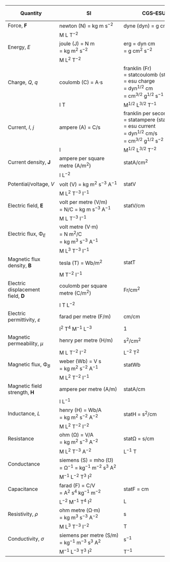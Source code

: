 | Quantity                           | SI                                                                                                  | CGS–ESU                                                                                                                                  | Gaussian                | CGS–EMU                                                                                                        | Heaviside–Lorentz |
|------------------------------------|-----------------------------------------------------------------------------------------------------|------------------------------------------------------------------------------------------------------------------------------------------|-------------------------|----------------------------------------------------------------------------------------------------------------|-------------------|
| Force, **F**                       | newton (N) = kg m s<sup>−2</sup>                                                                    | dyne (dyn) = g cm s<sup>−2</sup>                                                                                                         |                         |                                                                                                                |                   |
|                                    | M L T<sup>−2</sup>                                                                                  |                                                                                                                                          |                         |                                                                                                                |                   |
| Energy, _E_                        | joule (J) = N m = kg m<sup>2</sup> s<sup>−2</sup>                                                   | erg = dyn cm = g cm<sup>2</sup> s<sup>−2</sup>                                                                                           |                         |                                                                                                                |                   |
|                                    | M L<sup>2</sup> T<sup>−2</sup>                                                                      |                                                                                                                                          |                         |                                                                                                                |                   |
| Charge, _Q_, _q_                   | coulomb (C) = A⋅s                                                                                   | franklin (Fr) = statcoulomb (statC) = esu charge = dyn<sup>1/2</sup> cm = cm<sup>3/2</sup> g<sup>1/2</sup> s<sup>−1</sup>                | Fr = statC = esu charge | biot second (Bi⋅s) = abcoulomb (abC) = emu charge = dyn<sup>1/2</sup> s = cm<sup>1/2</sup> g<sup>1/2</sup>     |                   |
|                                    | I T                                                                                                 | M<sup>1/2</sup> L<sup>3/2</sup> T<sup>−1</sup>                                                                                           |                         | M<sup>1/2</sup> L<sup>1/2</sup>                                                                                |                   |
| Current, _I_, _j_                  | ampere (A) = C/s                                                                                    | franklin per second (Fr/s) = statampere (statA) = esu current = dyn<sup>1/2</sup> cm/s = cm<sup>3/2</sup> g<sup>1/2</sup> s<sup>−2</sup> |                         | biot (Bi) = abampere (abA) = emu current = dyn<sup>1/2</sup> = cm<sup>1/2</sup> g<sup>1/2</sup> s<sup>−1</sup> |                   |
|                                    | I                                                                                                   | M<sup>1/2</sup> L<sup>3/2</sup> T<sup>−2</sup>                                                                                           |                         | M<sup>1/2</sup> L<sup>1/2</sup> T<sup>−1</sup>                                                                 |                   |
| Current density, **J**             | ampere per square metre (A/m<sup>2</sup>)                                                           | statA/cm<sup>2</sup>                                                                                                                     | statA/cm<sup>2</sup>    | Bi/cm<sup>2</sup>                                                                                              |                   |
|                                    | I L<sup>−2</sup>                                                                                    |                                                                                                                                          |                         |                                                                                                                |                   |
| Potential/voltage, _V_             | volt (V) = kg m<sup>2</sup> s<sup>−3</sup> A<sup>−1</sup>                                           | statV                                                                                                                                    | statV                   | abV                                                                                                            |                   |
|                                    | M L<sup>2</sup> T<sup>−3</sup> I<sup>−1</sup>                                                       |                                                                                                                                          |                         |                                                                                                                |                   |
| Electric field, **E**              | volt per metre (V/m) = N/C = kg m s<sup>−3</sup> A<sup>−1</sup>                                     | statV/cm                                                                                                                                 | statV/cm                | abV/cm                                                                                                         |                   |
|                                    | M L T<sup>−3</sup> I<sup>−1</sup>                                                                   |                                                                                                                                          |                         |                                                                                                                |                   |
| Electric flux, Φ<sub>_E_</sub>     | volt metre (V⋅m) = N m<sup>2</sup>/C = kg m<sup>3</sup> s<sup>−3</sup> A<sup>−1</sup>               |                                                                                                                                          |                         |                                                                                                                |                   |
|                                    | M L<sup>3</sup> T<sup>−3</sup> I<sup>−1</sup>                                                       |                                                                                                                                          |                         |                                                                                                                |                   |
| Magnetic flux density, **B**       | tesla (T) = Wb/m<sup>2</sup>                                                                        | statT                                                                                                                                    | G                       | G                                                                                                              |                   |
|                                    | M T<sup>−2</sup> I<sup>−1</sup>                                                                     |                                                                                                                                          |                         |                                                                                                                |                   |
| Electric displacement field, **D** | coulomb per square metre (C/m<sup>2</sup>)                                                          | Fr/cm<sup>2</sup>                                                                                                                        | Fr/cm<sup>2</sup>       | abC/cm<sup>2</sup>                                                                                             |                   |
|                                    | I T L<sup>−2</sup>                                                                                  |                                                                                                                                          |                         |                                                                                                                |                   |
| Electric permittivity, _ε_         | farad per metre (F/m)                                                                               | cm/cm                                                                                                                                    | cm/cm                   | s<sup>2</sup>/cm<sup>2</sup>                                                                                   |                   |
|                                    | I<sup>2</sup> T<sup>4</sup> M<sup>−1</sup> L<sup>−3</sup>                                           | 1                                                                                                                                        | 1                       | L<sup>−</sup> T</sup>2</sup>                                                                                   |                   |
| Magnetic permeability, _μ_         | henry per metre (H/m)                                                                               | s<sup>2</sup>/cm<sup>2</sup>                                                                                                             | cm/cm                   | cm/cm                                                                                                          |                   |
|                                    | M L T<sup>−2</sup> I<sup>−2</sup>                                                                   | L<sup>−2</sup> T<sup>2</sup>                                                                                                             | 1                       | 1                                                                                                              |                   |
| Magnetic flux, Φ<sub>_B_</sub>     | weber (Wb) = V s = kg m<sup>2</sup> s<sup>−2</sup> A<sup>−1</sup>                                   | statWb                                                                                                                                   | Mx                      | Mx                                                                                                             |                   |
|                                    | M L<sup>2</sup> T<sup>−2</sup> I<sup>−1</sup>                                                       |                                                                                                                                          |                         |                                                                                                                |                   |
| Magnetic field strength, **H**     | ampere per metre (A/m)                                                                              | statA/cm                                                                                                                                 | Oe                      | Oe                                                                                                             |                   |
|                                    | I L<sup>−1</sup>                                                                                    |                                                                                                                                          |                         |                                                                                                                |                   |
| Inductance, _L_                    | henry (H) = Wb/A = kg m<sup>2</sup> s<sup>−2</sup> A<sup>−2</sup>                                   | statH = s<sup>2</sup>/cm                                                                                                                 | statH                   | abH                                                                                                            |                   |
|                                    | M L<sup>2</sup> T<sup>−2</sup> I<sup>−2</sup>                                                       |                                                                                                                                          |                         |                                                                                                                |                   |
| Resistance                         | ohm (Ω) = V/A = kg m<sup>2</sup> s<sup>−3</sup> A<sup>−2</sup>                                      | statΩ = s/cm                                                                                                                             | s/cm                    | abΩ                                                                                                            |                   |
|                                    | M L<sup>2</sup> T<sup>−3</sup> A<sup>−2</sup>                                                       | L<sup>−1</sup> T                                                                                                                         | L<sup>−1</sup> T        |                                                                                                                |                   |
| Conductance                        | siemens (S) = mho (℧) = Ω<sup>−1</sup> = kg<sup>−1</sup> m<sup>−2</sup> s<sup>3</sup> A<sup>2</sup> |                                                                                                                                          |                         |                                                                                                                |                   |
|                                    | M<sup>−1</sup> L<sup>−2</sup> T<sup>3</sup> I<sup>2</sup>                                           |                                                                                                                                          |                         |                                                                                                                |                   |
| Capacitance                        | farad (F) = C/V = A<sup>2</sup> s<sup>4</sup> kg<sup>−1</sup> m<sup>−2</sup>                        | statF = cm                                                                                                                               | cm                      | abF                                                                                                            |                   |
|                                    | L<sup>−2</sup> M<sup>−1</sup> T<sup>4</sup> I<sup>2</sup>                                           | L                                                                                                                                        | L                       |                                                                                                                |                   |
| Resistivity, _ρ_                   | ohm metre (Ω⋅m) = kg m<sup>3</sup> s<sup>−3</sup> A<sup>−2</sup>                                    | s                                                                                                                                        | s                       |                                                                                                                |                   |
|                                    | M L<sup>3</sup> T<sup>−3</sup> I<sup>−2</sup>                                                       | T                                                                                                                                        | T                       |                                                                                                                |                   |
| Conductivity, _σ_                  | siemens per metre (S/m) = kg<sup>−1</sup> m<sup>−3</sup> s<sup>3</sup> A<sup>2</sup>                | s<sup>−1</sup>                                                                                                                           | s<sup>−1</sup>          |                                                                                                                |                   |
|                                    | M<sup>−1</sup> L<sup>−3</sup> T<sup>3</sup> I<sup>2</sup>                                           | T<sup>−1</sup>                                                                                                                           | T<sup>−1</sup>          |                                                                                                                |                   |
